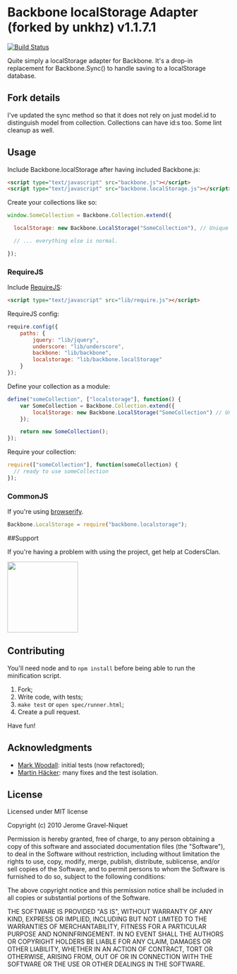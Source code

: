 # Backbone localStorage Adapter (forked by unkhz) v1.1.7.1

[![Build Status](https://secure.travis-ci.org/unkhz/Backbone.localStorage.png?branch=master)](http://travis-ci.org/unkhz/Backbone.localStorage)

Quite simply a localStorage adapter for Backbone. It's a drop-in replacement for Backbone.Sync() to handle saving to a localStorage database.

## Fork details

I've updated the sync method so that it does not rely on just model.id to distinguish model from collection. Collections can have id:s too. Some lint cleanup as well.

## Usage

Include Backbone.localStorage after having included Backbone.js:

```html
<script type="text/javascript" src="backbone.js"></script>
<script type="text/javascript" src="backbone.localStorage.js"></script>
```

Create your collections like so:

```javascript
window.SomeCollection = Backbone.Collection.extend({

  localStorage: new Backbone.LocalStorage("SomeCollection"), // Unique name within your app.

  // ... everything else is normal.

});
```
### RequireJS

Include [RequireJS](http://requirejs.org):

```html
<script type="text/javascript" src="lib/require.js"></script>
```

RequireJS config:
```javascript
require.config({
    paths: {
        jquery: "lib/jquery",
        underscore: "lib/underscore",
        backbone: "lib/backbone",
        localstorage: "lib/backbone.localStorage"
    }
});
```

Define your collection as a module:
```javascript
define("someCollection", ["localstorage"], function() {
    var SomeCollection = Backbone.Collection.extend({
        localStorage: new Backbone.LocalStorage("SomeCollection") // Unique name within your app.
    });

    return new SomeCollection();
});
```

Require your collection:
```javascript
require(["someCollection"], function(someCollection) {
  // ready to use someCollection
});
```

### CommonJS

If you're using [browserify](https://github.com/substack/node-browserify).

```javascript
Backbone.LocalStorage = require("backbone.localstorage");
```

##Support

If you're having a problem with using the project, get help at CodersClan.

<a href="http://codersclan.net/forum/index.php?repo_id=67"><img src="http://www.codersclan.net/graphics/getSupport_blue_big.png" width="160"></a>

## Contributing

You'll need node and to `npm install` before being able to run the minification script.

1. Fork;
2. Write code, with tests;
3. `make test` or `open spec/runner.html`;
4. Create a pull request.

Have fun!

## Acknowledgments

- [Mark Woodall](https://github.com/llad): initial tests (now refactored);
- [Martin Häcker](https://github.com/dwt): many fixes and the test isolation.

## License

Licensed under MIT license

Copyright (c) 2010 Jerome Gravel-Niquet

Permission is hereby granted, free of charge, to any person obtaining
a copy of this software and associated documentation files (the
"Software"), to deal in the Software without restriction, including
without limitation the rights to use, copy, modify, merge, publish,
distribute, sublicense, and/or sell copies of the Software, and to
permit persons to whom the Software is furnished to do so, subject to
the following conditions:

The above copyright notice and this permission notice shall be
included in all copies or substantial portions of the Software.

THE SOFTWARE IS PROVIDED "AS IS", WITHOUT WARRANTY OF ANY KIND,
EXPRESS OR IMPLIED, INCLUDING BUT NOT LIMITED TO THE WARRANTIES OF
MERCHANTABILITY, FITNESS FOR A PARTICULAR PURPOSE AND
NONINFRINGEMENT. IN NO EVENT SHALL THE AUTHORS OR COPYRIGHT HOLDERS BE
LIABLE FOR ANY CLAIM, DAMAGES OR OTHER LIABILITY, WHETHER IN AN ACTION
OF CONTRACT, TORT OR OTHERWISE, ARISING FROM, OUT OF OR IN CONNECTION
WITH THE SOFTWARE OR THE USE OR OTHER DEALINGS IN THE SOFTWARE.
